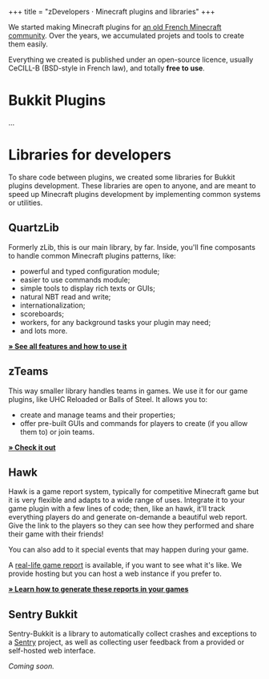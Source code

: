 +++
title = "zDevelopers ⋅ Minecraft plugins and libraries"
+++

We started making Minecraft plugins for [an old French Minecraft community](https://zcraft.fr). Over the years, we accumulated projets and tools to create them easily.

Everything we created is published under an open-source licence, usually CeCILL-B (BSD-style in French law), and totally **free to use**.

# Bukkit Plugins

…

# Libraries for developers

To share code between plugins, we created some libraries for Bukkit plugins development. These libraries are open to anyone, and are meant to speed up Minecraft plugins development by implementing common systems or utilities.

## QuartzLib

Formerly zLib, this is our main library, by far. Inside, you'll fine composants to handle common Minecraft plugins patterns, like:

- powerful and typed configuration module;
- easier to use commands module;
- simple tools to display rich texts or GUIs;
- natural NBT read and write;
- internationalization;
- scoreboards;
- workers, for any background tasks your plugin may need;
- and lots more.

[**» See all features and how to use it**](/quartzlib)

## zTeams

This way smaller library handles teams in games. We use it for our game plugins, like UHC Reloaded or Balls of Steel. It allows you to:

- create and manage teams and their properties;
- offer pre-built GUIs and commands for players to create (if you allow them to) or join teams.

[**» Check it out**](/zteams)

## Hawk

Hawk is a game report system, typically for competitive Minecraft game but it is very flexible and adapts to a wide range of uses. Integrate it to your game plugin with a few lines of code; then, like an hawk, it'll track everything players do and generate on-demande a beautiful web report. Give  the link to the players so they can see how they performed and share their game with their friends!

You can also add to it special events that may happen during your game.

A [real-life game report](https://hawk.carrade.eu/ZP5Gt2l4) is available, if you want to see what it's like. We provide hosting but you can host a web instance if you prefer to.

[**» Learn how to generate these reports in your games**](/hawk)

## Sentry Bukkit

Sentry-Bukkit is a library to automatically collect crashes and exceptions to a [Sentry](https://sentry.io) project, as well as collecting user feedback from a provided or self-hosted web interface.

_Coming soon._
